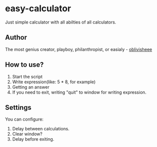 # easy-calculator
Just simple calculator with all abilties of all calculators.

## Author
 The most genius creator, playboy, philanthropist, or easialy - [oblivisheee](https://github.com/oblivisheee)
## How to use?

 1. Start the script
 2. Write expression(like: 5 * 8, for example)
 3. Getting an answer
 4. If you need to exit, writing "quit" to window for writing expression.

## Settings

You can configure:
 1. Delay between calculations.
 2. Clear window?
 3. Delay before exiting.
